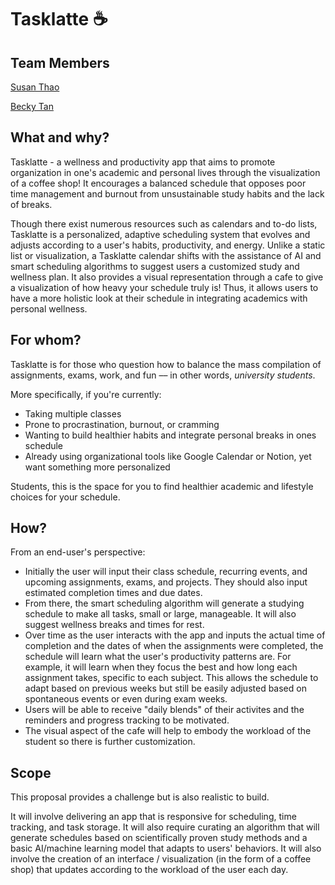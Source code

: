 # Tasklatte ☕

## Team Members
[Susan Thao](https://github.com/susan-t)

[Becky Tan](https://github.com/beckytan)

## What and why?
Tasklatte - a wellness and productivity app that aims to promote organization in one's academic and personal lives through the visualization of a coffee shop! It encourages a balanced schedule that opposes poor time management and burnout from unsustainable study habits and the lack of breaks. 

Though there exist numerous resources such as calendars and to-do lists, Tasklatte is a personalized, adaptive scheduling system that evolves and adjusts according to a user's habits, productivity, and energy. Unlike a static list or visualization, a Tasklatte calendar shifts with the assistance of AI and smart scheduling algorithms to suggest users a customized study and wellness plan. It also provides a visual representation through a cafe to give a visualization of how heavy your schedule truly is! Thus, it allows users to have a more holistic look at their schedule in integrating academics with personal wellness. 

## For whom?
Tasklatte is for those who question how to balance the mass compilation of assignments, exams, work, and fun –– in other words, _university students_. 

More specifically, if you're currently: 
- Taking multiple classes
- Prone to procrastination, burnout, or cramming
- Wanting to build healthier habits and integrate personal breaks in ones schedule 
- Already using organizational tools like Google Calendar or Notion, yet want something more personalized  

Students, this is the space for you to find healthier academic and lifestyle choices for your schedule.

## How?

From an end-user's perspective:
- Initially the user will input their class schedule, recurring events, and upcoming assignments, exams, and projects. They should also input estimated completion times and due dates. 
- From there, the smart scheduling algorithm will generate a studying schedule to make all tasks, small or large, manageable. It will also suggest wellness breaks and times for rest.
- Over time as the user interacts with the app and inputs the actual time of completion and the dates of when the assignments were completed, the schedule will learn what the user's productivity patterns are. For example, it will learn when they focus the best and how long each assignment takes, specific to each subject. This allows the schedule to adapt based on previous weeks but still be easily adjusted based on spontaneous events or even during exam weeks. 
- Users will be able to receive "daily blends" of their activites and the reminders and progress tracking to be motivated. 
- The visual aspect of the cafe will help to embody the workload of the student so there is further customization. 

## Scope
This proposal provides a challenge but is also realistic to build. 

It will involve delivering an app that is responsive for scheduling, time tracking, and task storage. It will also require curating an algorithm that will generate schedules based on scientifically proven study methods and a basic AI/machine learning model that adapts to users' behaviors. It will also involve the creation of an interface / visualization (in the form of a coffee shop) that updates according to the workload of the user each day.

